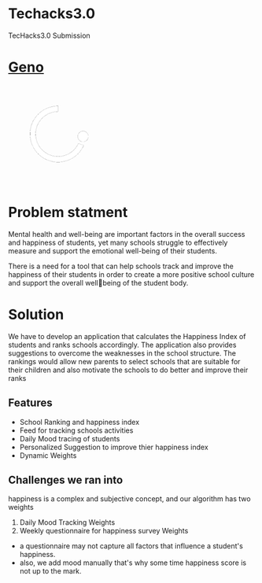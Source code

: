 # Techacks3.0
TecHacks3.0 Submission

<h1><a href="https://geno.my.canva.site/">Geno</a></h1>

<img src="static/images/genologo.png" alt="logo" width="200" height="200"/>

# Problem statment 
Mental health and well-being are important factors in the overall success and happiness of students, yet many schools struggle to effectively measure and support the emotional well-being of their students. 

There is a need for a tool that can help schools track and improve the happiness of their students in order to create a more positive school culture and support the overall wellbeing of the student body.

# Solution
We have to develop an application that calculates the Happiness Index of students and ranks schools accordingly. The application also provides suggestions to overcome the weaknesses in the school structure. The rankings would allow new parents to select schools that are suitable for their children and also motivate the schools to do better and improve their ranks

## Features
- School Ranking and happiness index
- Feed for tracking schools activities 
- Daily Mood tracing of students
- Personalized Suggestion to improve thier happiness index
- Dynamic Weights

## Challenges we ran into

 happiness is a complex and subjective concept, and our algorithm has two weights

1.  Daily Mood Tracking Weights
2.  Weekly questionnaire for happiness survey Weights

-   a questionnaire may not capture all factors that influence a student's happiness.
-   also, we add mood manually that's why some time happiness score is not up to the mark.
